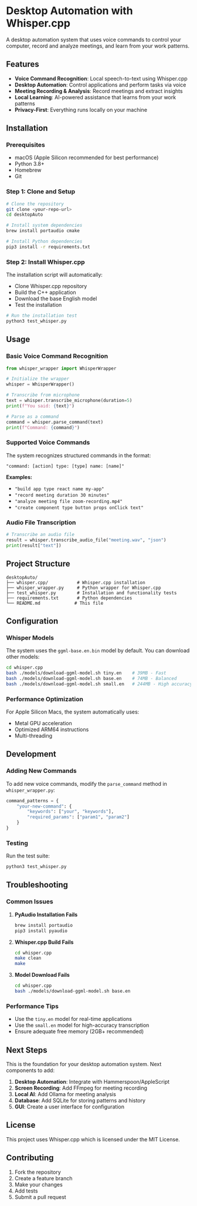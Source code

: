 # Desktop Automation with Whisper.cpp

A desktop automation system that uses voice commands to control your computer, record and analyze meetings, and learn from your work patterns.

## Features

- **Voice Command Recognition**: Local speech-to-text using Whisper.cpp
- **Desktop Automation**: Control applications and perform tasks via voice
- **Meeting Recording & Analysis**: Record meetings and extract insights
- **Local Learning**: AI-powered assistance that learns from your work patterns
- **Privacy-First**: Everything runs locally on your machine

## Installation

### Prerequisites

- macOS (Apple Silicon recommended for best performance)
- Python 3.8+
- Homebrew
- Git

### Step 1: Clone and Setup

```bash
# Clone the repository
git clone <your-repo-url>
cd desktopAuto

# Install system dependencies
brew install portaudio cmake

# Install Python dependencies
pip3 install -r requirements.txt
```

### Step 2: Install Whisper.cpp

The installation script will automatically:
- Clone Whisper.cpp repository
- Build the C++ application
- Download the base English model
- Test the installation

```bash
# Run the installation test
python3 test_whisper.py
```

## Usage

### Basic Voice Command Recognition

```python
from whisper_wrapper import WhisperWrapper

# Initialize the wrapper
whisper = WhisperWrapper()

# Transcribe from microphone
text = whisper.transcribe_microphone(duration=5)
print(f"You said: {text}")

# Parse as a command
command = whisper.parse_command(text)
print(f"Command: {command}")
```

### Supported Voice Commands

The system recognizes structured commands in the format:

```
"command: [action] type: [type] name: [name]"
```

**Examples:**
- `"build app type react name my-app"`
- `"record meeting duration 30 minutes"`
- `"analyze meeting file zoom-recording.mp4"`
- `"create component type button props onClick text"`

### Audio File Transcription

```python
# Transcribe an audio file
result = whisper.transcribe_audio_file("meeting.wav", "json")
print(result["text"])
```

## Project Structure

```
desktopAuto/
├── whisper.cpp/           # Whisper.cpp installation
├── whisper_wrapper.py     # Python wrapper for Whisper.cpp
├── test_whisper.py        # Installation and functionality tests
├── requirements.txt       # Python dependencies
└── README.md             # This file
```

## Configuration

### Whisper Models

The system uses the `ggml-base.en.bin` model by default. You can download other models:

```bash
cd whisper.cpp
bash ./models/download-ggml-model.sh tiny.en    # 39MB - Fast
bash ./models/download-ggml-model.sh base.en    # 74MB - Balanced
bash ./models/download-ggml-model.sh small.en   # 244MB - High accuracy
```

### Performance Optimization

For Apple Silicon Macs, the system automatically uses:
- Metal GPU acceleration
- Optimized ARM64 instructions
- Multi-threading

## Development

### Adding New Commands

To add new voice commands, modify the `parse_command` method in `whisper_wrapper.py`:

```python
command_patterns = {
    "your-new-command": {
        "keywords": ["your", "keywords"],
        "required_params": ["param1", "param2"]
    }
}
```

### Testing

Run the test suite:

```bash
python3 test_whisper.py
```

## Troubleshooting

### Common Issues

1. **PyAudio Installation Fails**
   ```bash
   brew install portaudio
   pip3 install pyaudio
   ```

2. **Whisper.cpp Build Fails**
   ```bash
   cd whisper.cpp
   make clean
   make
   ```

3. **Model Download Fails**
   ```bash
   cd whisper.cpp
   bash ./models/download-ggml-model.sh base.en
   ```

### Performance Tips

- Use the `tiny.en` model for real-time applications
- Use the `small.en` model for high-accuracy transcription
- Ensure adequate free memory (2GB+ recommended)

## Next Steps

This is the foundation for your desktop automation system. Next components to add:

1. **Desktop Automation**: Integrate with Hammerspoon/AppleScript
2. **Screen Recording**: Add FFmpeg for meeting recording
3. **Local AI**: Add Ollama for meeting analysis
4. **Database**: Add SQLite for storing patterns and history
5. **GUI**: Create a user interface for configuration

## License

This project uses Whisper.cpp which is licensed under the MIT License.

## Contributing

1. Fork the repository
2. Create a feature branch
3. Make your changes
4. Add tests
5. Submit a pull request 
